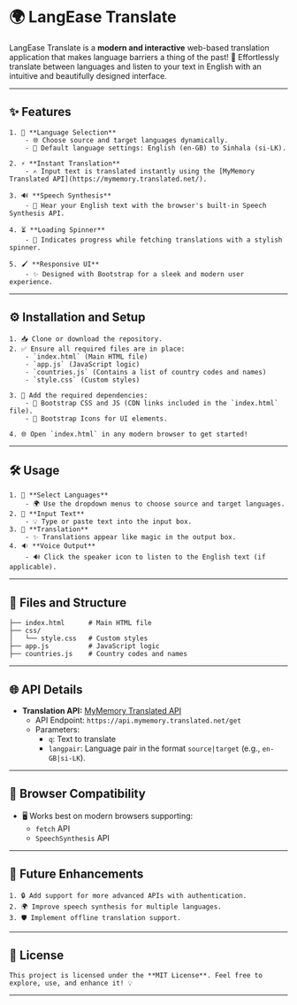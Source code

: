 # 🌍 **LangEase Translate**  

LangEase Translate is a **modern and interactive** web-based translation application that makes language barriers a thing of the past! 🌟 Effortlessly translate between languages and listen to your text in English with an intuitive and beautifully designed interface. 

---

## ✨ **Features**

    1. 🎌 **Language Selection**
        - 🌐 Choose source and target languages dynamically.
        - 🚀 Default language settings: English (en-GB) to Sinhala (si-LK).

    2. ⚡ **Instant Translation**
        - ✍️ Input text is translated instantly using the [MyMemory Translated API](https://mymemory.translated.net/).

    3. 🔊 **Speech Synthesis**
        - 🎤 Hear your English text with the browser's built-in Speech Synthesis API.

    4. ⏳ **Loading Spinner**
        - 🚥 Indicates progress while fetching translations with a stylish spinner.

    5. 🖌️ **Responsive UI**
        - ✨ Designed with Bootstrap for a sleek and modern user experience.

---

## ⚙️ **Installation and Setup**

    1. 📥 Clone or download the repository.
    2. ✅ Ensure all required files are in place:
        - `index.html` (Main HTML file)
        - `app.js` (JavaScript logic)
        - `countries.js` (Contains a list of country codes and names)
        - `style.css` (Custom styles)

    3. 🔗 Add the required dependencies:
        - 🌟 Bootstrap CSS and JS (CDN links included in the `index.html` file).
        - 🎨 Bootstrap Icons for UI elements.

    4. 🌐 Open `index.html` in any modern browser to get started!

---

## 🛠️ **Usage**

    1. 🎯 **Select Languages**
        - 🌍 Use the dropdown menus to choose source and target languages.
    2. 📝 **Input Text**
        - 💡 Type or paste text into the input box.
    3. 🧙 **Translation**
        - ✨ Translations appear like magic in the output box.
    4. 🔉 **Voice Output**
        - 🔊 Click the speaker icon to listen to the English text (if applicable).

---

## 📂 **Files and Structure**

```plaintext
├── index.html      # Main HTML file
├── css/
│   └── style.css   # Custom styles
├── app.js          # JavaScript logic
├── countries.js    # Country codes and names
```

---

## 🌐 **API Details**

- **Translation API:** [MyMemory Translated API](https://mymemory.translated.net/)
  - API Endpoint: `https://api.mymemory.translated.net/get`
  - Parameters:
    - `q`: Text to translate
    - `langpair`: Language pair in the format `source|target` (e.g., `en-GB|si-LK`).

---

## 🌟 **Browser Compatibility**

- 🖥️ Works best on modern browsers supporting:
  - `fetch` API
  - `SpeechSynthesis` API

---

## 🚀 **Future Enhancements**

    1. 🔒 Add support for more advanced APIs with authentication.
    2. 🌍 Improve speech synthesis for multiple languages.
    3. 🛡️ Implement offline translation support.

---

## 📜 **License**

    This project is licensed under the **MIT License**. Feel free to explore, use, and enhance it! 💡

---
